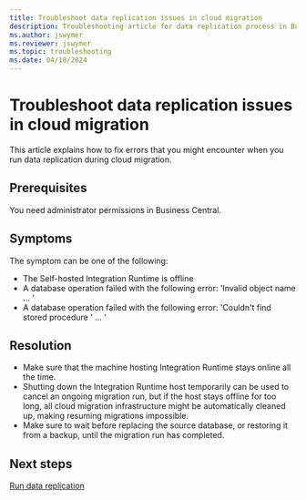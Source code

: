 ```yaml
---
title: Troubleshoot data replication issues in cloud migration
description: Troubleshooting article for data replication process in Business Central cloud migration
ms.author: jswymer 
ms.reviewer: jswymer 
ms.topic: troubleshooting 
ms.date: 04/18/2024
---
```


# Troubleshoot data replication issues in cloud migration

This article explains how to fix errors that you might encounter when you run data replication during cloud migration.

## Prerequisites

You need administrator permissions in Business Central.

## Symptoms

The symptom can be one of the following:

- The Self-hosted Integration Runtime is offline
- A database operation failed with the following error: 'Invalid object name … '
- A database operation failed with the following error: 'Couldn't find stored procedure ' … '

## Resolution

- Make sure that the machine hosting Integration Runtime stays online all the time.
- Shutting down the Integration Runtime host temporarily can be used to cancel an ongoing migration run, but if the host stays offline for too long, all cloud migration infrastructure might be automatically cleaned up, making resuming migrations impossible.
- Make sure to wait before replacing the source database, or restoring it from a backup, until the migration run has completed.


## Next steps

[Run data replication](/dynamics365/business-central/dev-itpro/administration/migrate-data-replication-run)  